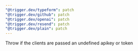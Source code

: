 ```yaml
---
"@trigger.dev/typeform": patch
"@trigger.dev/github": patch
"@trigger.dev/openai": patch
"@trigger.dev/resend": patch
"@trigger.dev/plain": patch
---
```


Throw if the clients are passed an undefined apikey or token

